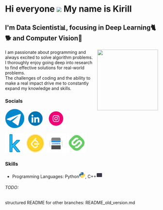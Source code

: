 Hi everyone ![](https://user-images.githubusercontent.com/18350557/176309783-0785949b-9127-417c-8b55-ab5a4333674e.gif)
My name is Kirill
=============================================================================================================================

I'm Data Scientist📊, focusing in Deep Learning🐈🐕 and Computer Vision👀
--------------


<img align="right" width="200" height="200" src="https://user-images.githubusercontent.com/74038190/235224431-e8c8c12e-6826-47f1-89fb-2ddad83b3abf.gif"></a>

I am passionate about programming and always excited to solve algorithm problems.\
I thoroughly enjoy going deep into research to find effective solutions for real-world problems.\
The challenges of coding and the ability to make a real impact drive me to constantly expand my knowledge and skills.


### Socials

<p align="left">

<a href="https://t.me/why_no_tt" target="_blank" rel="noreferrer"><img src="./sociails/telegram/telegram.gif" width="64" height="64" /></a>
<a href="https://www.linkedin.com/in/kirill-ionkin/" target="_blank" rel="noreferrer"><img src="./sociails/linkedin/linkedin.gif" width="64" height="64" /></a>
<a href="https://www.instagram.com/ionkin_kirill/?utm_medium=copy_link" target="_blank" rel="noreferrer"><img src="./sociails/instagram/instagram.gif" width="64" height="64" /></a>

<a href="https://www.kaggle.com/kirillionkin" target="_blank" rel="noreferrer"><img src="./sociails/ds_socials/kaggle2.png" width="64" height="64" /></a>
<a href="https://leetcode.com/kirill-ionkin/" target="_blank" rel="noreferrer"><img src="./sociails/ds_socials/leetcode.gif" width="64" height="64" /></a>
<a href="https://www.coursera.org/user/f15336edc3dd8b084933102211e6c15c" target="_blank" rel="noreferrer"><img src="./sociails/education_socials/coursera.gif" width="64" height="64" /></a>
<a href="https://stepik.org/users/21579653" target="_blank" rel="noreferrer"><img src="./sociails/education_socials/stepik.png" width="64" height="64" /></a>

</p>


### Skills
* Programming Languages: Python<img src="./skills/PL/python.gif" width="20" height="20"/>, C++<img src="./skills/PL/c_plu_plus.gif" width="20" height="20"/>


###### TODO:
structured README for other branches: README_old_version.md